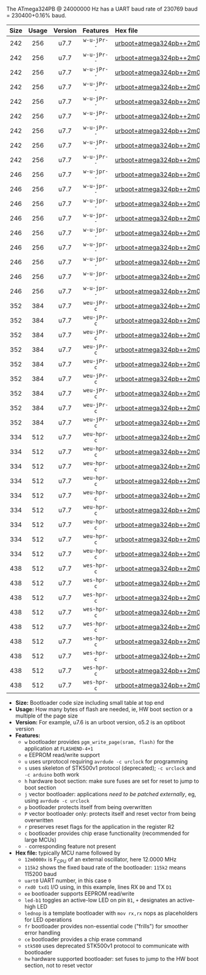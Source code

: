 The ATmega324PB @ 24000000 Hz has a UART baud rate of 230769 baud = 230400+0.16% baud.

|Size|Usage|Version|Features|Hex file|
|:-:|:-:|:-:|:-:|:--|
|242|256|u7.7|`w-u-jPr--`|[urboot+atmega324pb++2m0000x+++19k2_uart0_rxd0_txd1_led+b0.hex](https://raw.githubusercontent.com/stefanrueger/urboot.hex/main/mcus/atmega324pb/external_oscillator/fcpu++2m0000_Hz/br+++19k2_bps/urboot+atmega324pb++2m0000x+++19k2_uart0_rxd0_txd1_led+b0.hex)|
|242|256|u7.7|`w-u-jPr--`|[urboot+atmega324pb++2m0000x+++19k2_uart0_rxd0_txd1_led+b7.hex](https://raw.githubusercontent.com/stefanrueger/urboot.hex/main/mcus/atmega324pb/external_oscillator/fcpu++2m0000_Hz/br+++19k2_bps/urboot+atmega324pb++2m0000x+++19k2_uart0_rxd0_txd1_led+b7.hex)|
|242|256|u7.7|`w-u-jPr--`|[urboot+atmega324pb++2m0000x+++19k2_uart0_rxd0_txd1_lednop.hex](https://raw.githubusercontent.com/stefanrueger/urboot.hex/main/mcus/atmega324pb/external_oscillator/fcpu++2m0000_Hz/br+++19k2_bps/urboot+atmega324pb++2m0000x+++19k2_uart0_rxd0_txd1_lednop.hex)|
|242|256|u7.7|`w-u-jPr--`|[urboot+atmega324pb++2m0000x+++19k2_uart1_rxd2_txd3_led+b0.hex](https://raw.githubusercontent.com/stefanrueger/urboot.hex/main/mcus/atmega324pb/external_oscillator/fcpu++2m0000_Hz/br+++19k2_bps/urboot+atmega324pb++2m0000x+++19k2_uart1_rxd2_txd3_led+b0.hex)|
|242|256|u7.7|`w-u-jPr--`|[urboot+atmega324pb++2m0000x+++19k2_uart1_rxd2_txd3_led+b7.hex](https://raw.githubusercontent.com/stefanrueger/urboot.hex/main/mcus/atmega324pb/external_oscillator/fcpu++2m0000_Hz/br+++19k2_bps/urboot+atmega324pb++2m0000x+++19k2_uart1_rxd2_txd3_led+b7.hex)|
|242|256|u7.7|`w-u-jPr--`|[urboot+atmega324pb++2m0000x+++19k2_uart1_rxd2_txd3_lednop.hex](https://raw.githubusercontent.com/stefanrueger/urboot.hex/main/mcus/atmega324pb/external_oscillator/fcpu++2m0000_Hz/br+++19k2_bps/urboot+atmega324pb++2m0000x+++19k2_uart1_rxd2_txd3_lednop.hex)|
|242|256|u7.7|`w-u-jPr--`|[urboot+atmega324pb++2m0000x+++19k2_uart2_rxe2_txe3_led+b0.hex](https://raw.githubusercontent.com/stefanrueger/urboot.hex/main/mcus/atmega324pb/external_oscillator/fcpu++2m0000_Hz/br+++19k2_bps/urboot+atmega324pb++2m0000x+++19k2_uart2_rxe2_txe3_led+b0.hex)|
|242|256|u7.7|`w-u-jPr--`|[urboot+atmega324pb++2m0000x+++19k2_uart2_rxe2_txe3_led+b7.hex](https://raw.githubusercontent.com/stefanrueger/urboot.hex/main/mcus/atmega324pb/external_oscillator/fcpu++2m0000_Hz/br+++19k2_bps/urboot+atmega324pb++2m0000x+++19k2_uart2_rxe2_txe3_led+b7.hex)|
|242|256|u7.7|`w-u-jPr--`|[urboot+atmega324pb++2m0000x+++19k2_uart2_rxe2_txe3_lednop.hex](https://raw.githubusercontent.com/stefanrueger/urboot.hex/main/mcus/atmega324pb/external_oscillator/fcpu++2m0000_Hz/br+++19k2_bps/urboot+atmega324pb++2m0000x+++19k2_uart2_rxe2_txe3_lednop.hex)|
|246|256|u7.7|`w-u-jpr--`|[urboot+atmega324pb++2m0000x+++19k2_uart0_rxd0_txd1_led+b0_fr.hex](https://raw.githubusercontent.com/stefanrueger/urboot.hex/main/mcus/atmega324pb/external_oscillator/fcpu++2m0000_Hz/br+++19k2_bps/urboot+atmega324pb++2m0000x+++19k2_uart0_rxd0_txd1_led+b0_fr.hex)|
|246|256|u7.7|`w-u-jpr--`|[urboot+atmega324pb++2m0000x+++19k2_uart0_rxd0_txd1_led+b7_fr.hex](https://raw.githubusercontent.com/stefanrueger/urboot.hex/main/mcus/atmega324pb/external_oscillator/fcpu++2m0000_Hz/br+++19k2_bps/urboot+atmega324pb++2m0000x+++19k2_uart0_rxd0_txd1_led+b7_fr.hex)|
|246|256|u7.7|`w-u-jpr--`|[urboot+atmega324pb++2m0000x+++19k2_uart0_rxd0_txd1_lednop_fr.hex](https://raw.githubusercontent.com/stefanrueger/urboot.hex/main/mcus/atmega324pb/external_oscillator/fcpu++2m0000_Hz/br+++19k2_bps/urboot+atmega324pb++2m0000x+++19k2_uart0_rxd0_txd1_lednop_fr.hex)|
|246|256|u7.7|`w-u-jpr--`|[urboot+atmega324pb++2m0000x+++19k2_uart1_rxd2_txd3_led+b0_fr.hex](https://raw.githubusercontent.com/stefanrueger/urboot.hex/main/mcus/atmega324pb/external_oscillator/fcpu++2m0000_Hz/br+++19k2_bps/urboot+atmega324pb++2m0000x+++19k2_uart1_rxd2_txd3_led+b0_fr.hex)|
|246|256|u7.7|`w-u-jpr--`|[urboot+atmega324pb++2m0000x+++19k2_uart1_rxd2_txd3_led+b7_fr.hex](https://raw.githubusercontent.com/stefanrueger/urboot.hex/main/mcus/atmega324pb/external_oscillator/fcpu++2m0000_Hz/br+++19k2_bps/urboot+atmega324pb++2m0000x+++19k2_uart1_rxd2_txd3_led+b7_fr.hex)|
|246|256|u7.7|`w-u-jpr--`|[urboot+atmega324pb++2m0000x+++19k2_uart1_rxd2_txd3_lednop_fr.hex](https://raw.githubusercontent.com/stefanrueger/urboot.hex/main/mcus/atmega324pb/external_oscillator/fcpu++2m0000_Hz/br+++19k2_bps/urboot+atmega324pb++2m0000x+++19k2_uart1_rxd2_txd3_lednop_fr.hex)|
|246|256|u7.7|`w-u-jpr--`|[urboot+atmega324pb++2m0000x+++19k2_uart2_rxe2_txe3_led+b0_fr.hex](https://raw.githubusercontent.com/stefanrueger/urboot.hex/main/mcus/atmega324pb/external_oscillator/fcpu++2m0000_Hz/br+++19k2_bps/urboot+atmega324pb++2m0000x+++19k2_uart2_rxe2_txe3_led+b0_fr.hex)|
|246|256|u7.7|`w-u-jpr--`|[urboot+atmega324pb++2m0000x+++19k2_uart2_rxe2_txe3_led+b7_fr.hex](https://raw.githubusercontent.com/stefanrueger/urboot.hex/main/mcus/atmega324pb/external_oscillator/fcpu++2m0000_Hz/br+++19k2_bps/urboot+atmega324pb++2m0000x+++19k2_uart2_rxe2_txe3_led+b7_fr.hex)|
|246|256|u7.7|`w-u-jpr--`|[urboot+atmega324pb++2m0000x+++19k2_uart2_rxe2_txe3_lednop_fr.hex](https://raw.githubusercontent.com/stefanrueger/urboot.hex/main/mcus/atmega324pb/external_oscillator/fcpu++2m0000_Hz/br+++19k2_bps/urboot+atmega324pb++2m0000x+++19k2_uart2_rxe2_txe3_lednop_fr.hex)|
|352|384|u7.7|`weu-jPr-c`|[urboot+atmega324pb++2m0000x+++19k2_uart0_rxd0_txd1_ee_led+b0_fr_ce.hex](https://raw.githubusercontent.com/stefanrueger/urboot.hex/main/mcus/atmega324pb/external_oscillator/fcpu++2m0000_Hz/br+++19k2_bps/urboot+atmega324pb++2m0000x+++19k2_uart0_rxd0_txd1_ee_led+b0_fr_ce.hex)|
|352|384|u7.7|`weu-jPr-c`|[urboot+atmega324pb++2m0000x+++19k2_uart0_rxd0_txd1_ee_led+b7_fr_ce.hex](https://raw.githubusercontent.com/stefanrueger/urboot.hex/main/mcus/atmega324pb/external_oscillator/fcpu++2m0000_Hz/br+++19k2_bps/urboot+atmega324pb++2m0000x+++19k2_uart0_rxd0_txd1_ee_led+b7_fr_ce.hex)|
|352|384|u7.7|`weu-jPr-c`|[urboot+atmega324pb++2m0000x+++19k2_uart0_rxd0_txd1_ee_lednop_fr_ce.hex](https://raw.githubusercontent.com/stefanrueger/urboot.hex/main/mcus/atmega324pb/external_oscillator/fcpu++2m0000_Hz/br+++19k2_bps/urboot+atmega324pb++2m0000x+++19k2_uart0_rxd0_txd1_ee_lednop_fr_ce.hex)|
|352|384|u7.7|`weu-jPr-c`|[urboot+atmega324pb++2m0000x+++19k2_uart1_rxd2_txd3_ee_led+b0_fr_ce.hex](https://raw.githubusercontent.com/stefanrueger/urboot.hex/main/mcus/atmega324pb/external_oscillator/fcpu++2m0000_Hz/br+++19k2_bps/urboot+atmega324pb++2m0000x+++19k2_uart1_rxd2_txd3_ee_led+b0_fr_ce.hex)|
|352|384|u7.7|`weu-jPr-c`|[urboot+atmega324pb++2m0000x+++19k2_uart1_rxd2_txd3_ee_led+b7_fr_ce.hex](https://raw.githubusercontent.com/stefanrueger/urboot.hex/main/mcus/atmega324pb/external_oscillator/fcpu++2m0000_Hz/br+++19k2_bps/urboot+atmega324pb++2m0000x+++19k2_uart1_rxd2_txd3_ee_led+b7_fr_ce.hex)|
|352|384|u7.7|`weu-jPr-c`|[urboot+atmega324pb++2m0000x+++19k2_uart1_rxd2_txd3_ee_lednop_fr_ce.hex](https://raw.githubusercontent.com/stefanrueger/urboot.hex/main/mcus/atmega324pb/external_oscillator/fcpu++2m0000_Hz/br+++19k2_bps/urboot+atmega324pb++2m0000x+++19k2_uart1_rxd2_txd3_ee_lednop_fr_ce.hex)|
|352|384|u7.7|`weu-jPr-c`|[urboot+atmega324pb++2m0000x+++19k2_uart2_rxe2_txe3_ee_led+b0_fr_ce.hex](https://raw.githubusercontent.com/stefanrueger/urboot.hex/main/mcus/atmega324pb/external_oscillator/fcpu++2m0000_Hz/br+++19k2_bps/urboot+atmega324pb++2m0000x+++19k2_uart2_rxe2_txe3_ee_led+b0_fr_ce.hex)|
|352|384|u7.7|`weu-jPr-c`|[urboot+atmega324pb++2m0000x+++19k2_uart2_rxe2_txe3_ee_led+b7_fr_ce.hex](https://raw.githubusercontent.com/stefanrueger/urboot.hex/main/mcus/atmega324pb/external_oscillator/fcpu++2m0000_Hz/br+++19k2_bps/urboot+atmega324pb++2m0000x+++19k2_uart2_rxe2_txe3_ee_led+b7_fr_ce.hex)|
|352|384|u7.7|`weu-jPr-c`|[urboot+atmega324pb++2m0000x+++19k2_uart2_rxe2_txe3_ee_lednop_fr_ce.hex](https://raw.githubusercontent.com/stefanrueger/urboot.hex/main/mcus/atmega324pb/external_oscillator/fcpu++2m0000_Hz/br+++19k2_bps/urboot+atmega324pb++2m0000x+++19k2_uart2_rxe2_txe3_ee_lednop_fr_ce.hex)|
|334|512|u7.7|`weu-hpr-c`|[urboot+atmega324pb++2m0000x+++19k2_uart0_rxd0_txd1_ee_led+b0_fr_ce_hw.hex](https://raw.githubusercontent.com/stefanrueger/urboot.hex/main/mcus/atmega324pb/external_oscillator/fcpu++2m0000_Hz/br+++19k2_bps/urboot+atmega324pb++2m0000x+++19k2_uart0_rxd0_txd1_ee_led+b0_fr_ce_hw.hex)|
|334|512|u7.7|`weu-hpr-c`|[urboot+atmega324pb++2m0000x+++19k2_uart0_rxd0_txd1_ee_led+b7_fr_ce_hw.hex](https://raw.githubusercontent.com/stefanrueger/urboot.hex/main/mcus/atmega324pb/external_oscillator/fcpu++2m0000_Hz/br+++19k2_bps/urboot+atmega324pb++2m0000x+++19k2_uart0_rxd0_txd1_ee_led+b7_fr_ce_hw.hex)|
|334|512|u7.7|`weu-hpr-c`|[urboot+atmega324pb++2m0000x+++19k2_uart0_rxd0_txd1_ee_lednop_fr_ce_hw.hex](https://raw.githubusercontent.com/stefanrueger/urboot.hex/main/mcus/atmega324pb/external_oscillator/fcpu++2m0000_Hz/br+++19k2_bps/urboot+atmega324pb++2m0000x+++19k2_uart0_rxd0_txd1_ee_lednop_fr_ce_hw.hex)|
|334|512|u7.7|`weu-hpr-c`|[urboot+atmega324pb++2m0000x+++19k2_uart1_rxd2_txd3_ee_led+b0_fr_ce_hw.hex](https://raw.githubusercontent.com/stefanrueger/urboot.hex/main/mcus/atmega324pb/external_oscillator/fcpu++2m0000_Hz/br+++19k2_bps/urboot+atmega324pb++2m0000x+++19k2_uart1_rxd2_txd3_ee_led+b0_fr_ce_hw.hex)|
|334|512|u7.7|`weu-hpr-c`|[urboot+atmega324pb++2m0000x+++19k2_uart1_rxd2_txd3_ee_led+b7_fr_ce_hw.hex](https://raw.githubusercontent.com/stefanrueger/urboot.hex/main/mcus/atmega324pb/external_oscillator/fcpu++2m0000_Hz/br+++19k2_bps/urboot+atmega324pb++2m0000x+++19k2_uart1_rxd2_txd3_ee_led+b7_fr_ce_hw.hex)|
|334|512|u7.7|`weu-hpr-c`|[urboot+atmega324pb++2m0000x+++19k2_uart1_rxd2_txd3_ee_lednop_fr_ce_hw.hex](https://raw.githubusercontent.com/stefanrueger/urboot.hex/main/mcus/atmega324pb/external_oscillator/fcpu++2m0000_Hz/br+++19k2_bps/urboot+atmega324pb++2m0000x+++19k2_uart1_rxd2_txd3_ee_lednop_fr_ce_hw.hex)|
|334|512|u7.7|`weu-hpr-c`|[urboot+atmega324pb++2m0000x+++19k2_uart2_rxe2_txe3_ee_led+b0_fr_ce_hw.hex](https://raw.githubusercontent.com/stefanrueger/urboot.hex/main/mcus/atmega324pb/external_oscillator/fcpu++2m0000_Hz/br+++19k2_bps/urboot+atmega324pb++2m0000x+++19k2_uart2_rxe2_txe3_ee_led+b0_fr_ce_hw.hex)|
|334|512|u7.7|`weu-hpr-c`|[urboot+atmega324pb++2m0000x+++19k2_uart2_rxe2_txe3_ee_led+b7_fr_ce_hw.hex](https://raw.githubusercontent.com/stefanrueger/urboot.hex/main/mcus/atmega324pb/external_oscillator/fcpu++2m0000_Hz/br+++19k2_bps/urboot+atmega324pb++2m0000x+++19k2_uart2_rxe2_txe3_ee_led+b7_fr_ce_hw.hex)|
|334|512|u7.7|`weu-hpr-c`|[urboot+atmega324pb++2m0000x+++19k2_uart2_rxe2_txe3_ee_lednop_fr_ce_hw.hex](https://raw.githubusercontent.com/stefanrueger/urboot.hex/main/mcus/atmega324pb/external_oscillator/fcpu++2m0000_Hz/br+++19k2_bps/urboot+atmega324pb++2m0000x+++19k2_uart2_rxe2_txe3_ee_lednop_fr_ce_hw.hex)|
|438|512|u7.7|`wes-hpr-c`|[urboot+atmega324pb++2m0000x+++19k2_uart0_rxd0_txd1_ee_led+b0_fr_ce_stk500_hw.hex](https://raw.githubusercontent.com/stefanrueger/urboot.hex/main/mcus/atmega324pb/external_oscillator/fcpu++2m0000_Hz/br+++19k2_bps/urboot+atmega324pb++2m0000x+++19k2_uart0_rxd0_txd1_ee_led+b0_fr_ce_stk500_hw.hex)|
|438|512|u7.7|`wes-hpr-c`|[urboot+atmega324pb++2m0000x+++19k2_uart0_rxd0_txd1_ee_led+b7_fr_ce_stk500_hw.hex](https://raw.githubusercontent.com/stefanrueger/urboot.hex/main/mcus/atmega324pb/external_oscillator/fcpu++2m0000_Hz/br+++19k2_bps/urboot+atmega324pb++2m0000x+++19k2_uart0_rxd0_txd1_ee_led+b7_fr_ce_stk500_hw.hex)|
|438|512|u7.7|`wes-hpr-c`|[urboot+atmega324pb++2m0000x+++19k2_uart0_rxd0_txd1_ee_lednop_fr_ce_stk500_hw.hex](https://raw.githubusercontent.com/stefanrueger/urboot.hex/main/mcus/atmega324pb/external_oscillator/fcpu++2m0000_Hz/br+++19k2_bps/urboot+atmega324pb++2m0000x+++19k2_uart0_rxd0_txd1_ee_lednop_fr_ce_stk500_hw.hex)|
|438|512|u7.7|`wes-hpr-c`|[urboot+atmega324pb++2m0000x+++19k2_uart1_rxd2_txd3_ee_led+b0_fr_ce_stk500_hw.hex](https://raw.githubusercontent.com/stefanrueger/urboot.hex/main/mcus/atmega324pb/external_oscillator/fcpu++2m0000_Hz/br+++19k2_bps/urboot+atmega324pb++2m0000x+++19k2_uart1_rxd2_txd3_ee_led+b0_fr_ce_stk500_hw.hex)|
|438|512|u7.7|`wes-hpr-c`|[urboot+atmega324pb++2m0000x+++19k2_uart1_rxd2_txd3_ee_led+b7_fr_ce_stk500_hw.hex](https://raw.githubusercontent.com/stefanrueger/urboot.hex/main/mcus/atmega324pb/external_oscillator/fcpu++2m0000_Hz/br+++19k2_bps/urboot+atmega324pb++2m0000x+++19k2_uart1_rxd2_txd3_ee_led+b7_fr_ce_stk500_hw.hex)|
|438|512|u7.7|`wes-hpr-c`|[urboot+atmega324pb++2m0000x+++19k2_uart1_rxd2_txd3_ee_lednop_fr_ce_stk500_hw.hex](https://raw.githubusercontent.com/stefanrueger/urboot.hex/main/mcus/atmega324pb/external_oscillator/fcpu++2m0000_Hz/br+++19k2_bps/urboot+atmega324pb++2m0000x+++19k2_uart1_rxd2_txd3_ee_lednop_fr_ce_stk500_hw.hex)|
|438|512|u7.7|`wes-hpr-c`|[urboot+atmega324pb++2m0000x+++19k2_uart2_rxe2_txe3_ee_led+b0_fr_ce_stk500_hw.hex](https://raw.githubusercontent.com/stefanrueger/urboot.hex/main/mcus/atmega324pb/external_oscillator/fcpu++2m0000_Hz/br+++19k2_bps/urboot+atmega324pb++2m0000x+++19k2_uart2_rxe2_txe3_ee_led+b0_fr_ce_stk500_hw.hex)|
|438|512|u7.7|`wes-hpr-c`|[urboot+atmega324pb++2m0000x+++19k2_uart2_rxe2_txe3_ee_led+b7_fr_ce_stk500_hw.hex](https://raw.githubusercontent.com/stefanrueger/urboot.hex/main/mcus/atmega324pb/external_oscillator/fcpu++2m0000_Hz/br+++19k2_bps/urboot+atmega324pb++2m0000x+++19k2_uart2_rxe2_txe3_ee_led+b7_fr_ce_stk500_hw.hex)|
|438|512|u7.7|`wes-hpr-c`|[urboot+atmega324pb++2m0000x+++19k2_uart2_rxe2_txe3_ee_lednop_fr_ce_stk500_hw.hex](https://raw.githubusercontent.com/stefanrueger/urboot.hex/main/mcus/atmega324pb/external_oscillator/fcpu++2m0000_Hz/br+++19k2_bps/urboot+atmega324pb++2m0000x+++19k2_uart2_rxe2_txe3_ee_lednop_fr_ce_stk500_hw.hex)|

- **Size:** Bootloader code size including small table at top end
- **Usage:** How many bytes of flash are needed, ie, HW boot section or a multiple of the page size
- **Version:** For example, u7.6 is an urboot version, o5.2 is an optiboot version
- **Features:**
  + `w` bootloader provides `pgm_write_page(sram, flash)` for the application at `FLASHEND-4+1`
  + `e` EEPROM read/write support
  + `u` uses urprotocol requiring `avrdude -c urclock` for programming
  + `s` uses skeleton of STK500v1 protocol (deprecated); `-c urclock` and `-c arduino` both work
  + `h` hardware boot section: make sure fuses are set for reset to jump to boot section
  + `j` vector bootloader: applications *need to be patched externally*, eg, using `avrdude -c urclock`
  + `p` bootloader protects itself from being overwritten
  + `P` vector bootloader only: protects itself and reset vector from being overwritten
  + `r` preserves reset flags for the application in the register R2
  + `c` bootloader provides chip erase functionality (recommended for large MCUs)
  + `-` corresponding feature not present
- **Hex file:** typically MCU name followed by
  + `12m0000x` is F<sub>CPU</sub> of an external oscillator, here 12.0000 MHz
  + `115k2` shows the fixed baud rate of the bootloader: `115k2` means 115200 baud
  + `uart0` UART number, in this case `0`
  + `rxd0 txd1` I/O using, in this example, lines RX `D0` and TX `D1`
  + `ee` bootloader supports EEPROM read/write
  + `led-b1` toggles an active-low LED on pin `B1`, `+` designates an active-high LED
  + `lednop` is a template bootloader with `mov rx,rx` nops as placeholders for LED operations
  + `fr` bootloader provides non-essential code ("frills") for smoother error handling
  + `ce` bootloader provides a chip erase command
  + `stk500` uses deprecated STK500v1 protocol to communicate with bootloader
  + `hw` hardware supported bootloader: set fuses to jump to the HW boot section, not to reset vector
